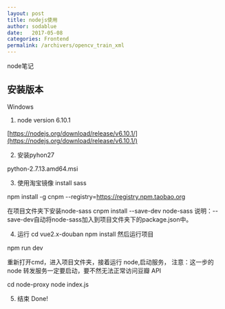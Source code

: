 ```yaml
---
layout: post
title: nodejs使用
author: sodablue
date:   2017-05-08
categories: Frontend
permalink: /archivers/opencv_train_xml
---
```

<p class="lead">node笔记</p>

## 安装版本
Windows 

1. node version 6.10.1

[https://nodejs.org/download/release/v6.10.1/](https://nodejs.org/download/release/v6.10.1/)

2. 安装pyhon27

python-2.7.13.amd64.msi

3. 使用淘宝镜像 install sass

npm install -g cnpm --registry=https://registry.npm.taobao.org

在项目文件夹下安装node-sass
cnpm install --save-dev node-sass
说明：--save-dev自动将node-sass加入到项目文件夹下的package.json中。

4. 运行
cd vue2.x-douban
npm install
然后运行项目

npm run dev

重新打开cmd，进入项目文件夹，接着运行 node,启动服务， 注意：这一步的 node 转发服务一定要启动，要不然无法正常访问豆瓣 API

cd node-proxy
node index.js

5. 结束
Done!
